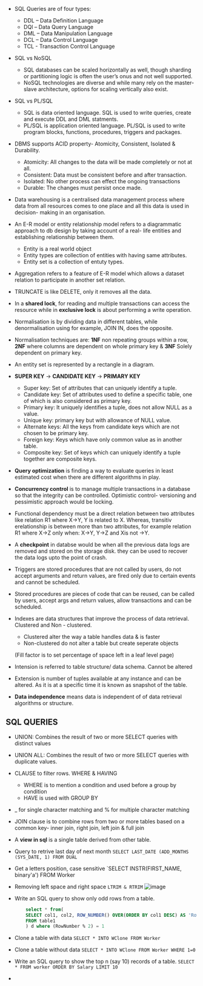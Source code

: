 - SQL Queries are of four types:

    - DDL – Data Definition Language
    - DQl – Data Query Language
    - DML – Data Manipulation Language
    - DCL – Data Control Language
    - TCL - Transaction Control Language

- SQL vs NoSQL
    - SQL databases can be scaled horizontally as well, though sharding or partitioning logic is often the user’s onus and not well supported.
    - NoSQL technologies are diverse and while many rely on the master-slave architecture, options for scaling vertically also exist.
 
- SQL vs PL/SQL
    - SQL is data oriented language. SQL is used to write queries, create and execute DDL and DML statments. 
    - PL/SQL is application oriented language. PL/SQL is used to write program blocks, functions, procedures, triggers and packages. 

- DBMS supports ACID property- Atomicity, Consistent, Isolated & Durability. 
    - Atomicity: All changes to the data will be made completely or not at all.
    - Consistent: Data must be consistent before and after transaction.
    - Isolated: No other process can effect the ongoing transactions
    - Durable: The changes must persist once made.

- Data warehousing is a centralised data management process where data from all resources comes to one place and all this data is used in decision- making in an organisation.

- An E-R model or entity relationship model refers to a diagrammatic approach to db design by taking account of a real- life entities and establishing relationship between them.
    - Entity is a real world object
    - Entity types are collection of entities with having same attributes.
    - Entity set is a collection of entuty types.

- Aggregation refers to a feature of E-R model which allows a dataset relation to participate in another set relation.

- TRUNCATE is like DELETE, only it removes all the data.

- In a **shared lock**, for reading and multiple transactions can access the resource while in **exclusive lock** is about performing a write operation.

- Normalisation is by dividing data in different tables, while denormalisation using for example, JOIN IN, does the opposite.

- Normalisation techniques are: **1NF** non repeating groups within a row, **2NF** where columns are dependent on whole primary key & **3NF** Solely dependent on primary key.

- An entity set is represented by a rectangle in a diagram.

- **SUPER KEY** -> **CANDIDATE KEY** -> **PRIMARY KEY**
    - Super key: Set of attributes that can uniquely identify a tuple.
    - Candidate key: Set of attributes used to define a specific table, one of which is also considered as primary key.
    - Primary key: It uniquely identifies a tuple, does not allow NULL as a value.
    - Unique key: primary key but with allowance of NULL value.
    - Alternate keys: All the keys from candidate keys which are not chosen to be primary key.
    - Foreign key: Keys which have only common value as in another table.
    - Composite key: Set of keys which can uniquely identify a tuple together are composite keys.

- **Query optimization** is finding a way to evaluate queries in least estimated cost when there are different algorithms in play.

- **Concurrency control** is to manage multiple transactions in a database so that the integrity can be controlled. Optimistic control- versioning and pessimistic approach would be locking.

- Functional dependency must  be a direct relation between two attributes like relation R1 where X->Y, Y is related to X. Whereas, transitiv erelationship is between more than two attributes, for example relation R1 where X->Z only when:
X->Y, Y->Z and Xis not ->Y.

- A **checkpoint** in databse would be when all the previous data logs are removed and stored on the storage disk. they can be used to recover the data logs upto the point of crash.

- Triggers are stored procedures that are not called by users, do not accept arguments and return values, are fired only due to certain events and cannot be scheduled.

- Stored procedures are pieces of code that can be reused, can be called by users, accept args and return values, allow transactions and can be scheduled.

- Indexes are data structures that improve the process of data retrieval. Clustered and Non - clustered.
    - Clustered alter the way a table handles data & is faster
    - Non-clustered do not alter a table but create seperate objects 

    (Fill factor is to set percentage of space left in a leaf level page)

- Intension is referred to table structure/ data schema. Cannot be altered
- Extension is number of tuples available at any instance and can be altered. As it is at a specific time it is known as snapshot of the table.

- **Data independence** means data is independent of of data retrieval algorithms or structure.



## SQL QUERIES

- UNION: Combines the result of two or more SELECT queries with distinct values 
- UNION ALL: Combines the result of two or more SELECT queries with duplicate values.

- CLAUSE to filter rows. WHERE & HAVING
    - WHERE is to mention a condition and used before a group by condition 
    - HAVE is used with GROUP BY 

- _ for single character matching and % for multiple character matching


- JOIN clause is to combine rows from two or more tables based on a common key- inner join, right join, left join & full join 

- A **view in sql** is a single table derived from other table.

- Query to retrive last day of next month 
    `SELECT LAST_DATE (ADD_MONTHS (SYS_DATE, 1) FROM DUAL`
    
- Get a letters position, case sensitive
    `SELECT INSTR(FIRST_NAME, binary'a') FROM Worker
- Removing left space and right space
    `LTRIM & RTRIM`
    ![image](https://user-images.githubusercontent.com/59767187/187092025-c25b5ef7-cdc6-4ae5-aa55-6c27c04b0b4b.png)
    
 - Write an SQL query to show only odd rows from a table.
    ``` SQL
        select * from( 
        SELECT col1, col2, ROW_NUMBER() OVER(ORDER BY col1 DESC) AS 'RowNumber', 
        FROM table1
        ) d where (RowNumber % 2) = 1 
    ```
- Clone a table with data
    ``` SELECT * INTO WClone FROM Worker ```
- Clone a table without data
    ``` SELECT * INTO WClone FROM Worker WHERE 1=0 ```
- Write an SQL query to show the top n (say 10) records of a table.
    ``` SELECT * FROM worker ORDER BY Salary LIMIT 10 ```

- 
